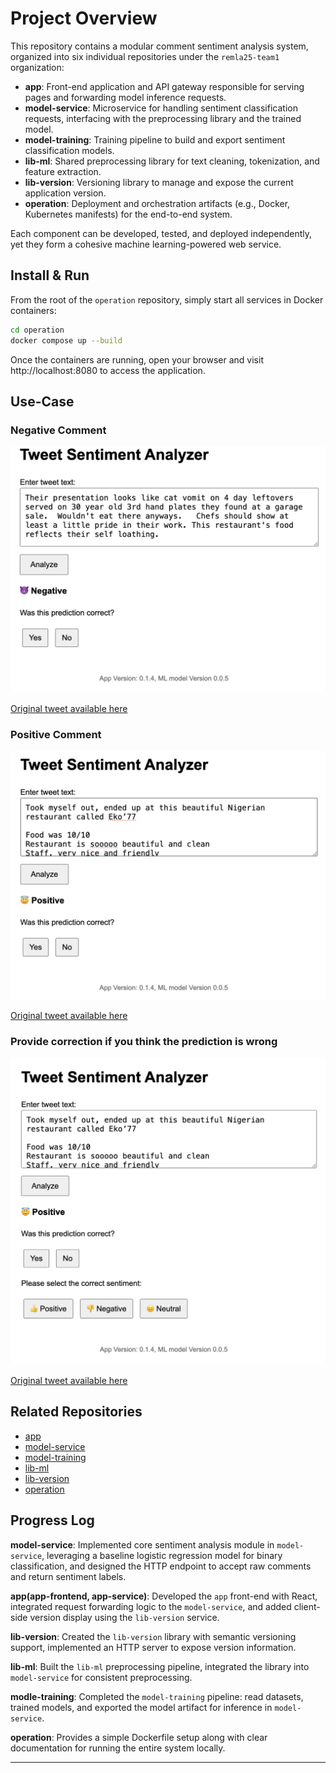 # Project Overview

This repository contains a modular comment sentiment analysis system, organized into six individual repositories under the `remla25-team1` organization:

* **app**: Front-end application and API gateway responsible for serving pages and forwarding model inference requests.
* **model-service**: Microservice for handling sentiment classification requests, interfacing with the preprocessing library and the trained model.
* **model-training**: Training pipeline to build and export sentiment classification models.
* **lib-ml**: Shared preprocessing library for text cleaning, tokenization, and feature extraction.
* **lib-version**: Versioning library to manage and expose the current application version.
* **operation**: Deployment and orchestration artifacts (e.g., Docker, Kubernetes manifests) for the end-to-end system.

Each component can be developed, tested, and deployed independently, yet they form a cohesive machine learning-powered web service.

## Install & Run

From the root of the `operation` repository, simply start all services in Docker containers:

   ```bash
   cd operation
   docker compose up --build
   ```

Once the containers are running, open your browser and visit http://localhost:8080 to access the application.


## Use-Case

### Negative Comment
![alt text](cases/negative.png)

[Original tweet available here](https://x.com/JtheCat3/status/1864351776868094126)

### Positive Comment
![alt text](cases/positive.png)

[Original tweet available here](https://x.com/TinuKuye/status/1719440898696630564)

### Provide correction if you think the prediction is wrong
![alt text](cases/correction.png)

[Original tweet available here](https://x.com/TinuKuye/status/1719440898696630564)


## Related Repositories

* [app](https://github.com/remla25-team1/app)
* [model-service](https://github.com/remla25-team1/model-service)
* [model-training](https://github.com/remla25-team1/model-training)
* [lib-ml](https://github.com/remla25-team1/lib-ml)
* [lib-version](https://github.com/remla25-team1/lib-version)
* [operation](https://github.com/remla25-team1/operation)


## Progress Log

**model-service**: Implemented core sentiment analysis module in `model-service`, leveraging a baseline logistic regression model for binary classification, and designed the HTTP endpoint to accept raw comments and return sentiment labels.

**app(app-frontend, app-service)**: Developed the `app` front-end with React, integrated request forwarding logic to the `model-service`, and added client-side version display using the `lib-version` service.

**lib-version**: Created the `lib-version` library with semantic versioning support, implemented an HTTP server to expose version information.

**lib-ml**: Built the `lib-ml` preprocessing pipeline, integrated the library into `model-service` for consistent preprocessing.

**modle-training**: Completed the `model-training` pipeline: read datasets, trained models, and exported the model artifact for inference in `model-service`.

**operation**: Provides a simple Dockerfile setup along with clear documentation for running the entire system locally.

---